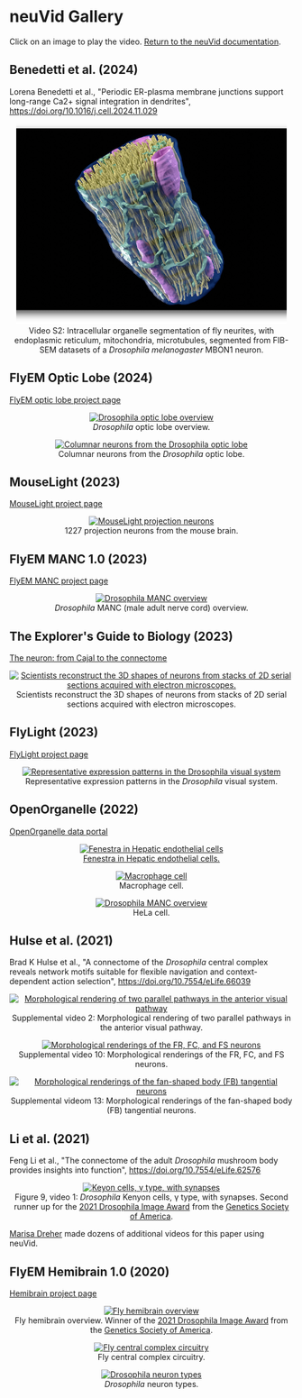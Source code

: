 # neuVid Gallery

Click on an image to play the video. [Return to the neuVid documentation](https://github.com/connectome-neuprint/neuVid).

## Benedetti et al. (2024)

Lorena Benedetti et al., "Periodic ER-plasma membrane junctions support long-range Ca2+ signal integration in dendrites",
https://doi.org/10.1016/j.cell.2024.11.029

<!-- video S2 -->

<p align="center">
<a href="https://www.sciencedirect.com/science/article/pii/S009286742401345X#mmc2">
    <img
        src="gallery/er-striations.png"
        alt="A section of a Drosophila MBON01 neuron, with endoplasmic reticulum, plasma membrane, mitochondria, microtubules."
    />
</a>
<br>
Video S2: Intracellular organelle segmentation of fly neurites, with endoplasmic reticulum, mitochondria, microtubules, segmented from FIB-SEM datasets of a <em>Drosophila melanogaster</em> MBON1 neuron.
</p>

## FlyEM Optic Lobe (2024)

[FlyEM optic lobe project page](https://www.janelia.org/project-team/flyem/optic-lobe)

<p align="center">
<a href="https://www.youtube.com/watch?v=-9_arTj_9lc">
    <img
        src="https://img.youtube.com/vi/-9_arTj_9lc/hqdefault.jpg"
        alt="Drosophila optic lobe overview"
    />
</a>
<br>
<em>Drosophila</em> optic lobe overview.
</p>

<p align="center">
<a href="https://www.youtube.com/watch?v=fWW0gQlut9U">
    <img
        src="https://img.youtube.com/vi/fWW0gQlut9U/hqdefault.jpg"
        alt="Columnar neurons from the Drosophila optic lobe"
    />
</a>
<br>
Columnar neurons from the <em>Drosophila</em> optic lobe.
</p>

## MouseLight (2023)

[MouseLight project page](https://www.janelia.org/project-team/mouselight)
<p align="center">
<a href="https://www.youtube.com/watch?v=aGYJGr-vTHI">
    <img
        src="https://img.youtube.com/vi/aGYJGr-vTHI/hqdefault.jpg"
        alt="MouseLight projection neurons"
    />
</a>
<br>
1227 projection neurons from the mouse brain.
</p>


## FlyEM MANC 1.0 (2023)

[FlyEM MANC project page](https://www.janelia.org/project-team/flyem/manc-connectome)

<p align="center">
<a href="https://www.youtube.com/watch?v=0sKpSVZacyA">
    <img 
        src="https://img.youtube.com/vi/0sKpSVZacyA/hqdefault.jpg"" 
        alt="Drosophila MANC overview"
    />
</a>
<br>
<em>Drosophila</em> MANC (male adult nerve cord) overview.
</p>

## The Explorer's Guide to Biology (2023)

[The neuron: from Cajal to the connectome](https://explorebiology.org/summary/neuroscience/the-neuron-from-cajal-to-the-connectome)

<p align="center">
<a href="https://vimeo.com/793400895">
    <img 
        src="gallery/explore-biology.png" 
        alt="Scientists reconstruct the 3D shapes of neurons from stacks of 2D serial sections acquired with electron microscopes."
    />
</a>
<br>
Scientists reconstruct the 3D shapes of neurons from stacks of 2D serial sections acquired with electron microscopes.
</p>

## FlyLight (2023)

[FlyLight project page](https://www.janelia.org/project-team/flylight)

<p align="center">
<a href="https://www.youtube.com/watch?v=OE9icXDM8q8">
    <img 
        src="https://img.youtube.com/vi/OE9icXDM8q8/hqdefault.jpg"" 
        alt="Representative expression patterns in the Drosophila visual system"
    />
</a>
<br>
Representative expression patterns in the <em>Drosophila</em> visual system.
</p>

## OpenOrganelle (2022)

[OpenOrganelle data portal](https://openorganelle.janelia.org/)

<p align="center">
<a href="https://www.youtube.com/watch?v=CarYt7AJMnE">
    <img 
        src="https://img.youtube.com/vi/CarYt7AJMnE/hqdefault.jpg"" 
        alt="Fenestra in Hepatic endothelial cells"
    />
</a>
<br>
<a href="https://openorganelle.janelia.org/news/2022-11-02-fenestra-in-hepatic-endothelial-cells">Fenestra in Hepatic endothelial cells.</a>
</p>

<p align="center">
<a href="https://www.youtube.com/watch?v=hfHO2DjpJSE">
    <img 
        src="https://img.youtube.com/vi/hfHO2DjpJSE/hqdefault.jpg"" 
        alt="Macrophage cell"
    />
</a>
<br>
Macrophage cell.
</p>

<p align="center">
<a href="https://www.youtube.com/watch?v=3hVHbIRS48Q">
    <img 
        src="https://img.youtube.com/vi/3hVHbIRS48Q/hqdefault.jpg"" 
        alt="Drosophila MANC overview"
    />
</a>
<br>
HeLa cell.
</p>

## Hulse et al. (2021)

Brad K Hulse et al., "A connectome of the *Drosophila* central complex reveals network motifs suitable for flexible navigation and context-dependent action selection",
 https://doi.org/10.7554/eLife.66039


<p align="center">
<a href="https://static-movie-usa.glencoesoftware.com/mp4/10.7554/351/e60b7fa4bd4445fc7f5e84af7d28417b3a36af76/elife-66039-video2.mp4">
    <img 
        src="gallery/hulse-video2-TuBu-ER.png" 
        alt="Morphological rendering of two parallel pathways in the anterior visual pathway"
    />
</a>
<br>
Supplemental video 2: Morphological rendering of two parallel pathways in the anterior visual pathway.
</p>

<p align="center">
<a href="https://static-movie-usa.glencoesoftware.com/mp4/10.7554/351/e60b7fa4bd4445fc7f5e84af7d28417b3a36af76/elife-66039-video10.mp4">
    <img 
        src="gallery/hulse-video10-Fx.png" 
        alt="Morphological renderings of the FR, FC, and FS neurons"
    />
</a>
<br>
Supplemental video 10: Morphological renderings of the FR, FC, and FS neurons.
</p>

<p align="center">
<a href="https://static-movie-usa.glencoesoftware.com/mp4/10.7554/351/e60b7fa4bd4445fc7f5e84af7d28417b3a36af76/elife-66039-video13.mp4">
    <img 
        src="gallery/hulse-video13-FB-tangential.png" 
        alt="Morphological renderings of the fan-shaped body (FB) tangential neurons"
    />
</a>
<br>
Supplemental videom 13: Morphological renderings of the fan-shaped body (FB) tangential neurons.
</p>

## Li et al. (2021)

Feng Li et al., "The connectome of the adult *Drosophila* mushroom body provides insights into function",
https://doi.org/10.7554/eLife.62576

<!-- figure 9, video 1 -->

<p align="center">
<a href="https://static-movie-usa.glencoesoftware.com/mp4/10.7554/497/08041ef1d6aa1edc82e8774131f7140ca2767568/elife-62576-fig9-video1.mp4">
    <img 
        src="gallery/li-fig9-video1.png" 
        alt="Keyon cells, γ type, with synapses"
    />
</a>
<br>
Figure 9, video 1: <em>Drosophila</em> Kenyon cells, γ type, with synapses.  Second runner up for the <a href="https://drosophila-images.org/2021-2">2021 Drosophila Image Award</a> from the <a href="https://genetics-gsa.org">Genetics Society of America</a>.
</p>

[Marisa Dreher](https://dreherdesignstudio.com) made dozens of additional videos for this paper using neuVid.

## FlyEM Hemibrain 1.0 (2020)

[Hemibrain project page](https://www.janelia.org/project-team/flyem/hemibrain)

<p align="center">
<a href="https://www.youtube.com/watch?v=PeyHKdmBpqY">
    <img 
        src="https://img.youtube.com/vi/PeyHKdmBpqY/hqdefault.jpg" 
        alt="Fly hemibrain overview"
    />
</a>
<br>
Fly hemibrain overview. Winner of the <a href="https://drosophila-images.org/2021-2">2021 Drosophila Image Award</a> from the <a href="https://genetics-gsa.org">Genetics Society of America</a>.
</p>

<p align="center">
<a href="https://www.youtube.com/watch?v=nu0b_tjCGxQ">
    <img 
        src="https://img.youtube.com/vi/nu0b_tjCGxQ/hqdefault.jpg" 
        alt="Fly central complex circuitry"
    />
</a>
<br>
Fly central complex circuitry.
</p>

<p align="center">
<a href="https://www.youtube.com/watch?v=_zRmXj5YVpU">
    <img 
        src="https://img.youtube.com/vi/_zRmXj5YVpU/hqdefault.jpg" 
        alt="Drosophila neuron types"
    />
</a>
<br>
<em>Drosophila</em> neuron types.
</p>


